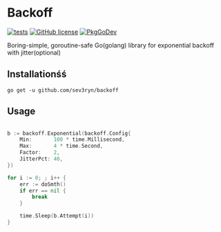 # Backoff

[![tests](https://github.com/sev3ryn/backoff/workflows/Test/badge.svg)](https://github.com/sev3ryn/backoff/actions)
[![GitHub license](https://img.shields.io/github/license/sev3ryn/backoff.svg)](https://github.com/sev3ryn/backoff/blob/master/LICENSE)
[![PkgGoDev](https://pkg.go.dev/badge/github.com/sev3ryn/backoff)](https://pkg.go.dev/github.com/sev3ryn/backoff)



Boring-simple, goroutine-safe Go(golang) library for exponential backoff with jitter(optional)

## Installationśś

```
go get -u github.com/sev3ryn/backoff
```


## Usage

```go

b := backoff.Exponential(backoff.Config{
	Min:       100 * time.Millisecond,
	Max:       4 * time.Second,
	Factor:    2,
	JitterPct: 40,
})

for i := 0; ; i++ {
	err := doSmth()
	if err == nil {
		break
	}

	time.Sleep(b.Attempt(i))
}

```